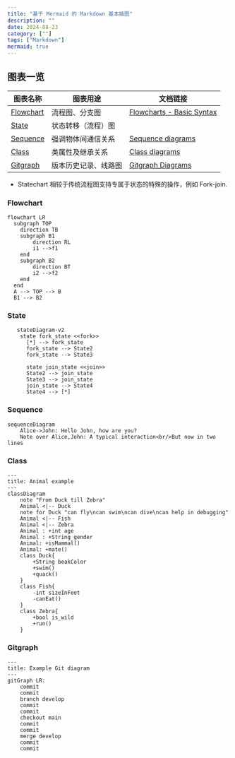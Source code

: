 ```yaml
---
title: "基于 Mermaid 的 Markdown 基本插图"
description: ""
date: 2024-08-23
category: [""]
tags: ["Markdown"]
mermaid: true
---
```


## 图表一览

|图表名称|图表用途|文档链接|
|---|---|---|
|[Flowchart](#flowchart)|流程图、分支图|[Flowcharts - Basic Syntax](https://mermaid.js.org/syntax/flowchart.html)|
|[State](#state)|状态转移（流程）图||
|[Sequence](#sequence)|强调物体间通信关系|[Sequence diagrams](https://mermaid.js.org/syntax/sequenceDiagram.html)|
|[Class](#class)|类属性及继承关系|[Class diagrams](https://mermaid.js.org/syntax/classDiagram.html)|
|[Gitgraph](#gitgraph)|版本历史记录、线路图|[Gitgraph Diagrams](https://mermaid.js.org/syntax/gitgraph.html)|

- Statechart 相较于传统流程图支持专属于状态的特殊的操作，例如 Fork-join.


### Flowchart

```mermaid
flowchart LR
  subgraph TOP
    direction TB
    subgraph B1
        direction RL
        i1 -->f1
    end
    subgraph B2
        direction BT
        i2 -->f2
    end
  end
  A --> TOP --> B
  B1 --> B2
```

### State

```mermaid
   stateDiagram-v2
    state fork_state <<fork>>
      [*] --> fork_state
      fork_state --> State2
      fork_state --> State3

      state join_state <<join>>
      State2 --> join_state
      State3 --> join_state
      join_state --> State4
      State4 --> [*]
```


### Sequence

```mermaid
sequenceDiagram
    Alice->John: Hello John, how are you?
    Note over Alice,John: A typical interaction<br/>But now in two lines
```

### Class

```mermaid
---
title: Animal example
---
classDiagram
    note "From Duck till Zebra"
    Animal <|-- Duck
    note for Duck "can fly\ncan swim\ncan dive\ncan help in debugging"
    Animal <|-- Fish
    Animal <|-- Zebra
    Animal : +int age
    Animal : +String gender
    Animal: +isMammal()
    Animal: +mate()
    class Duck{
        +String beakColor
        +swim()
        +quack()
    }
    class Fish{
        -int sizeInFeet
        -canEat()
    }
    class Zebra{
        +bool is_wild
        +run()
    }
```

### Gitgraph

```mermaid
---
title: Example Git diagram
---
gitGraph LR:
    commit
    commit
    branch develop
    commit
    commit
    checkout main
    commit
    commit
    merge develop
    commit
    commit
```
